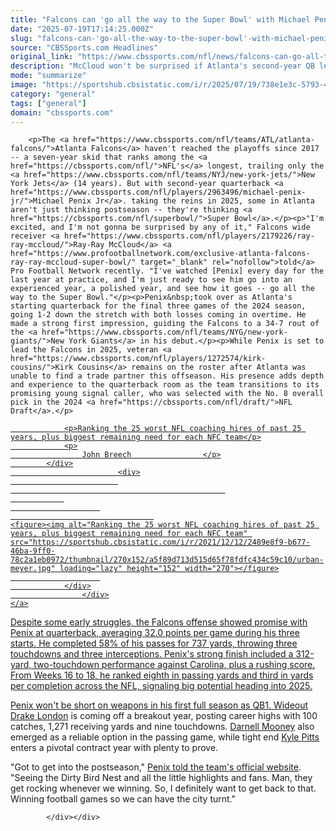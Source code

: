 ```yaml
---
title: "Falcons can 'go all the way to the Super Bowl' with Michael Penix Jr. leading the way, Ray-Ray McCloud says"
date: "2025-07-19T17:14:25.000Z"
slug: "falcons-can-'go-all-the-way-to-the-super-bowl'-with-michael-penix-jr.-leading-the-way-ray-ray-mccloud-says"
source: "CBSSports.com Headlines"
original_link: "https://www.cbssports.com/nfl/news/falcons-can-go-all-the-way-to-the-super-bowl-with-michael-penix-jr-leading-the-way-ray-ray-mccloud-says/"
description: "McCloud won't be surprised if Atlanta's second-year QB leads the team on a deep playoff run"
mode: "summarize"
image: "https://sportshub.cbsistatic.com/i/r/2025/07/19/738e1e3c-5793-427b-8d04-976a108cd663/thumbnail/1200x675/7231d37d27eabe2bb6f597a02eab3bfb/penix.jpg"
category: "general"
tags: ["general"]
domain: "cbssports.com"
---
```

<div id="readability-page-1" class="page"><div>
        
        
                            
                
        <p>The <a href="https://www.cbssports.com/nfl/teams/ATL/atlanta-falcons/">Atlanta Falcons</a> haven't reached the playoffs since 2017 -- a seven-year skid that ranks among the <a href="https://cbssports.com/nfl/">NFL's</a> longest, trailing only the <a href="https://www.cbssports.com/nfl/teams/NYJ/new-york-jets/">New York Jets</a> (14 years). But with second-year quarterback <a href="https://www.cbssports.com/nfl/players/2963496/michael-penix-jr/">Michael Penix Jr</a>. taking the reins in 2025, some in Atlanta aren't just thinking postseason -- they're thinking <a href="https://cbssports.com/nfl/superbowl/">Super Bowl</a>.</p><p>"I'm excited, and I'm not gonna be surprised by any of it," Falcons wide receiver <a href="https://www.cbssports.com/nfl/players/2179226/ray-ray-mccloud/">Ray-Ray McCloud</a> <a href="https://www.profootballnetwork.com/exclusive-atlanta-falcons-ray-ray-mccloud-super-bowl/" target="_blank" rel="nofollow">told</a> Pro Football Network recently. "I've watched [Penix] every day for the last year at practice, and I'm just ready to see him go into an experienced year, a polished year, and see how it goes -- go all the way to the Super Bowl."</p><p>Penix&nbsp;took over as Atlanta's starting quarterback for the final three games of the 2024 season, going 1-2 down the stretch with both losses coming in overtime. He made a strong first impression, guiding the Falcons to a 34-7 rout of the <a href="https://www.cbssports.com/nfl/teams/NYG/new-york-giants/">New York Giants</a> in his debut.</p><p>While Penix is set to lead the Falcons in 2025, veteran <a href="https://www.cbssports.com/nfl/players/1272574/kirk-cousins/">Kirk Cousins</a> remains on the roster after Atlanta was unable to find a trade partner this offseason. His presence adds depth and experience to the quarterback room as the team transitions to its promising young signal caller, who was selected with the No. 8 overall pick in the 2024 <a href="https://cbssports.com/nfl/draft/">NFL Draft</a>.</p>
        

<a href="https://www.cbssports.com/nfl/news/ranking-the-25-worst-nfl-coaching-hires-of-past-25-years-plus-biggest-remaining-need-for-each-nfc-team/" target="_blank">
        <div>
            <div>
                
                <p>Ranking the 25 worst NFL coaching hires of past 25 years, plus biggest remaining need for each NFC team</p>
                <p>
                    John Breech                </p>
            </div>
                            <div>
                            
                                                    
                
                        
                                    
    <figure><img alt="Ranking the 25 worst NFL coaching hires of past 25 years, plus biggest remaining need for each NFC team" src="https://sportshub.cbsistatic.com/i/r/2021/12/12/2489e8f9-b677-46ba-9ff0-78c2a1eb0972/thumbnail/270x152/a5f89d713d515d65f78fdfc434c59c10/urban-meyer.jpg" loading="lazy" height="152" width="270"></figure>
                        
                </div>
                    </div>
    </a>
<p>Despite some early struggles, the Falcons offense showed promise with Penix at quarterback, averaging 32.0 points per game during his three starts. He completed 58% of his passes for 737 yards, throwing three touchdowns and three interceptions. Penix's strong finish included a 312-yard, two-touchdown performance against Carolina, plus a rushing score. From Weeks 16 to 18, he ranked eighth in passing yards and third in yards per completion across the NFL, signaling big potential heading into 2025.</p><p>Penix won't be short on weapons in his first full season as QB1. Wideout <a href="https://www.cbssports.com/nfl/players/3127902/drake-london/">Drake London</a> is coming off a breakout year, posting career highs with 100 catches, 1,271 receiving yards and nine touchdowns. <a href="https://www.cbssports.com/nfl/players/2240651/darnell-mooney/">Darnell Mooney</a> also emerged as a reliable option in the passing game, while tight end <a href="https://www.cbssports.com/nfl/players/2964514/kyle-pitts/">Kyle Pitts</a> enters a pivotal contract year with plenty to prove.</p>
        

<p>"Got to get into the postseason," <span><a href="https://www.cbssports.com/nfl/news/falcons-michael-penix-jr-aims-to-end-atlantas-seven-year-playoff-drought-have-the-city-turnt/" target="_blank">Penix told the team's official website</a></span>. "Seeing the Dirty Bird Nest and all the little highlights and fans. Man, they get rocking whenever we winning. So, I definitely want to get back to that. Winning football games so we can have the city turnt."</p>


        
            </div></div>
